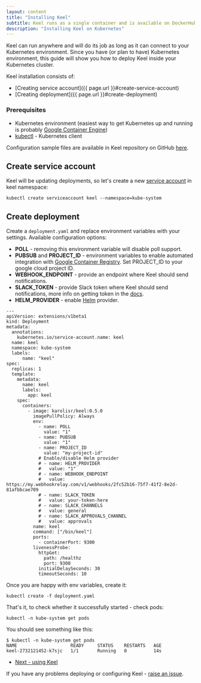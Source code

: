 ```yaml
--- 
layout: content 
title: "Installing Keel" 
subtitle: Keel runs as a single container and is available on DockerHub
description: "Installing Keel on Kubernetes"
---
```


Keel can run anywhere and will do its job as long as it can connect to your Kubernetes environment. Since you have (or plan to have) Kubernetes environment, this guide will show you how to deploy Keel inside your Kubernetes cluster.


Keel installation consists of:

<!-- * [Namespace preparation]({{ page.url }}#creating-namespace) -->
* [Creating service account]({{ page.url }}#create-service-account)
* [Creating deployment]({{ page.url }}#create-deployment)

### Prerequisites

* Kubernetes environment (easiest way to get Kubernetes up and running is probably [Google Container Engine](https://cloud.google.com/container-engine/))
* [kubectl]((https://kubernetes.io/docs/user-guide/kubectl-overview/)) - Kubernetes client

Configuration sample files are available in Keel repository on GitHub [here](https://github.com/rusenask/keel/tree/master/hack).

## Create service account

Keel will be updating deployments, so let's create a new [service account](https://kubernetes.io/docs/tasks/configure-pod-container/configure-service-account/) in keel namespace:

```
kubectl create serviceaccount keel --namespace=kube-system
```

## Create deployment

Create a `deployment.yaml` and replace environment variables with your settings.
Available configuration options:

* __POLL__ - removing this environment variable will disable poll support.
* __PUBSUB__  and __PROJECT_ID__ - environment variables to enable automated integration with [Google Container Registry](https://cloud.google.com/container-registry/). Set PROJECT_ID to your google cloud project ID. 
* __WEBHOOK_ENDPOINT__ - provide an endpoint where Keel should send notifications.
* __SLACK_TOKEN__ - provide Slack token where Keel should send notifications, more info on getting token in the [docs](https://get.slack.help/hc/en-us/articles/215770388-Create-and-regenerate-API-tokens).
* __HELM_PROVIDER__ - enable [Helm](https://helm.sh/) provider. 

```
---
apiVersion: extensions/v1beta1
kind: Deployment
metadata: 
  annotations:
    kubernetes.io/service-account.name: keel
  name: keel
  namespace: kube-system
  labels: 
      name: "keel"
spec:
  replicas: 1
  template:
    metadata:
      name: keel
      labels:
        app: keel      
    spec:
      containers:                    
        - image: karolisr/keel:0.5.0
          imagePullPolicy: Always
          env:          
            - name: POLL
              value: "1"               
            - name: PUBSUB
              value: "1"            
            - name: PROJECT_ID
              value: "my-project-id"
            # Enable/disable Helm provider  
            # - name: HELM_PROVIDER
            #   value: "1" 
            # - name: WEBHOOK_ENDPOINT
            #   value: https://my.webhookrelay.com/v1/webhooks/2fc52b16-75f7-41f2-8e2d-81afbbcae709  
            # - name: SLACK_TOKEN
            #   value: your-token-here
            # - name: SLACK_CHANNELS
            #   value: general           
            # - name: SLACK_APPROVALS_CHANNEL 
            #   value: approvals 
          name: keel
          command: ["/bin/keel"]
          ports:
            - containerPort: 9300       
          livenessProbe:
            httpGet:
              path: /healthz
              port: 9300
            initialDelaySeconds: 30
            timeoutSeconds: 10         
```

Once you are happy with env variables, create it:

```
kubectl create -f deployment.yaml
```

That's it, to check whether it successfully started - check pods:

```
kubectl -n kube-system get pods
```

You should see something like this:

```
$ kubectl -n kube-system get pods
NAME                    READY     STATUS    RESTARTS   AGE
keel-2732121452-k7sjc   1/1       Running   0          14s
```

<ul class="actions">
  <li><a href="/user-guide" class="button big">Next - using Keel</a></li>
</ul>

If you have any problems deploying or configuring Keel - [raise an issue](https://github.com/rusenask/keel/issues).